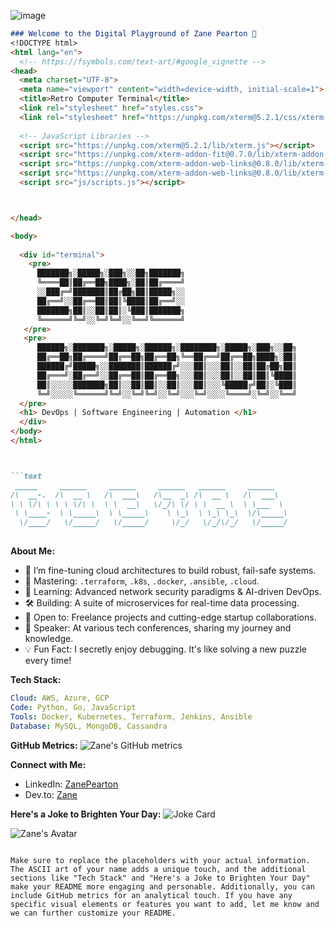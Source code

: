 


![image](https://github.com/ZanePearton/ZanePearton/assets/87604418/e7b12a32-d83f-419c-9c69-72301ffaf892)


```markdown
### Welcome to the Digital Playground of Zane Pearton 👋
<!DOCTYPE html>
<html lang="en">
  <!-- https://fsymbols.com/text-art/#google_vignette -->
<head>
  <meta charset="UTF-8">
  <meta name="viewport" content="width=device-width, initial-scale=1">
  <title>Retro Computer Terminal</title>
  <link rel="stylesheet" href="styles.css">
  <link rel="stylesheet" href="https://unpkg.com/xterm@5.2.1/css/xterm.css">
  
  <!-- JavaScript Libraries -->
  <script src="https://unpkg.com/xterm@5.2.1/lib/xterm.js"></script>
  <script src="https://unpkg.com/xterm-addon-fit@0.7.0/lib/xterm-addon-fit.js"></script>
  <script src="https://unpkg.com/xterm-addon-web-links@0.8.0/lib/xterm-addon-web-links.js"></script>
  <script src="https://unpkg.com/xterm-addon-web-links@0.8.0/lib/xterm-addon-web-links.js"></script>
  <script src="js/scripts.js"></script>



</head>

<body>
  
  <div id="terminal">
    <pre>
      ███████╗░█████╗░███╗░░██╗███████╗
      ╚════██║██╔══██╗████╗░██║██╔════╝
      ░░███╔═╝███████║██╔██╗██║█████╗░░
      ██╔══╝░░██╔══██║██║╚████║██╔══╝░░
      ███████╗██║░░██║██║░╚███║███████╗
      ╚══════╝╚═╝░░╚═╝╚═╝░░╚══╝╚══════╝
   </pre>
   <pre>
      ██████╗░███████╗░█████╗░██████╗░████████╗░█████╗░███╗░░██╗
      ██╔══██╗██╔════╝██╔══██╗██╔══██╗╚══██╔══╝██╔══██╗████╗░██║
      ██████╔╝█████╗░░███████║██████╔╝░░░██║░░░██║░░██║██╔██╗██║
      ██╔═══╝░██╔══╝░░██╔══██║██╔══██╗░░░██║░░░██║░░██║██║╚████║
      ██║░░░░░███████╗██║░░██║██║░░██║░░░██║░░░╚█████╔╝██║░╚███║
      ╚═╝░░░░░╚══════╝╚═╝░░╚═╝╚═╝░░╚═╝░░░╚═╝░░░░╚════╝░╚═╝░░╚══╝
  </pre>
  <h1> DevOps | Software Engineering | Automation </h1>
  </div>
</body>
</html>



```text
 _____     ______     ______     ______   ______     ______    
/\  __-.  /\  __ \   /\  ___\   /\__  _\ /\  __ \   /\  ___\   
\ \ \/\ \ \ \ \/\ \  \ \  __\   \/_/\ \/ \ \  __ \  \ \___  \  
 \ \____-  \ \_____\  \ \_____\    \ \_\  \ \_\ \_\  \/\_____\ 
  \/____/   \/_____/   \/_____/     \/_/   \/_/\/_/   \/_____/ 
                                                               
```

**About Me:**
- 🔭 I’m fine-tuning cloud architectures to build robust, fail-safe systems.
- 🚀 Mastering: `.terraform`, `.k8s`, `.docker`, `.ansible`, `.cloud`.
- 🌱 Learning: Advanced network security paradigms & AI-driven DevOps.
- 🛠️ Building: A suite of microservices for real-time data processing.
- 📡 Open to: Freelance projects and cutting-edge startup collaborations.
- 🎤 Speaker: At various tech conferences, sharing my journey and knowledge.
- 💡 Fun Fact: I secretly enjoy debugging. It's like solving a new puzzle every time!

**Tech Stack:**
```yaml
Cloud: AWS, Azure, GCP
Code: Python, Go, JavaScript
Tools: Docker, Kubernetes, Terraform, Jenkins, Ansible
Database: MySQL, MongoDB, Cassandra
```

**GitHub Metrics:**
![Zane's GitHub metrics](https://metrics.lecoq.io/ZanePearton?template=classic&config.timezone=Australia%2FSydney)

**Connect with Me:**
- LinkedIn: [ZanePearton](https://www.linkedin.com/in/zane-pearton)
- Dev.to: [Zane](https://zanepearton.github.io/page/)




<!--
Don't forget to replace the placeholders with your actual URLs!
-->

**Here's a Joke to Brighten Your Day:**
![Joke Card](https://readme-jokes.vercel.app/api)

<!-- The image below needs to be available in your repository as mentioned in the path -->
![Zane's Avatar](https://github.com/ZanePearton/ZanePearton/blob/main/assets/zane-avatar.png)
```

Make sure to replace the placeholders with your actual information. The ASCII art of your name adds a unique touch, and the additional sections like "Tech Stack" and "Here's a Joke to Brighten Your Day" make your README more engaging and personable. Additionally, you can include GitHub metrics for an analytical touch. If you have any specific visual elements or features you want to add, let me know and we can further customize your README.